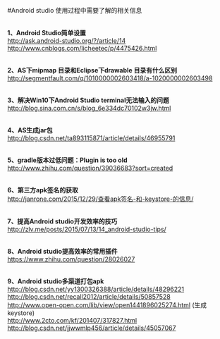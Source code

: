 #Android studio 使用过程中需要了解的相关信息
 
<br>**1、Android Studio简单设置**
<br>http://ask.android-studio.org/?/article/14
<br>http://www.cnblogs.com/licheetec/p/4475426.html
 
<br>**2、AS下mipmap 目录和Eclipse下drawable 目录有什么区别**
<br>http://segmentfault.com/q/1010000002603418/a-1020000002603498
 
<br>**3、解决Win10下Android Studio terminal无法输入的问题**
<br>http://blog.sina.com.cn/s/blog_6e334dc70102w3jw.html

<br>**4、AS生成jar包**
<br>http://blog.csdn.net/ta893115871/article/details/46955791
 
<br>**5、gradle版本过低问题：Plugin is too old**
<br>http://www.zhihu.com/question/39036683?sort=created

<br>**6、第三方apk签名的获取**
<br>http://janrone.com/2015/12/29/查看apk签名-和-keystore-的信息/

<br>**7、提高Android studio开发效率的技巧**
<br>http://zlv.me/posts/2015/07/13/14_android-studio-tips/

<br>**8、Android studio提高效率的常用插件**
<br>https://www.zhihu.com/question/28026027

<br>**9、Android studio多渠道打包apk**
<br>http://blog.csdn.net/yy1300326388/article/details/48296221
<br>http://blog.csdn.net/recall2012/article/details/50857528
<br>http://www.open-open.com/lib/view/open1441896025274.html (生成keystore)
<br>http://www.2cto.com/kf/201407/317827.html
<br>http://blog.csdn.net/jjwwmlp456/article/details/45057067
